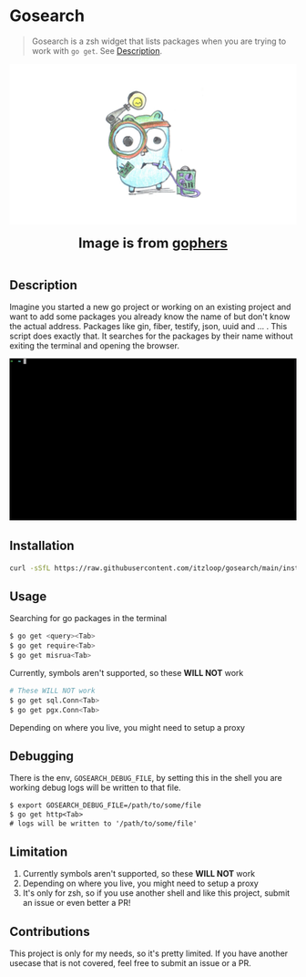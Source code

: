 # Gosearch

> Gosearch is a zsh widget that lists packages when you are trying to work with `go get`. See [Description](#description).

![Gosearch Wallpaper](./assets/wallpaper.png)

<div align="center">
<span style="font-size: x-large; font-weight: bold;">Image is from <a href="https://github.com/egonelbre/gophers">gophers</a></span>
</div>
<br />

## Description

Imagine you started a new go project or working on an existing project and want to add some packages you already know the name of but don't know the actual address. Packages like gin, fiber, testify, json, uuid and ... . This script does exactly that. It searches for the packages by their name without exiting the terminal and opening the browser.

![Gosearch gif](./assets/gosearch.gif)


## Installation

```bash
curl -sSfL https://raw.githubusercontent.com/itzloop/gosearch/main/install.sh | bash
```

## Usage
Searching for go packages in the terminal
```bash
$ go get <query><Tab>
$ go get require<Tab>
$ go get misrua<Tab>
```

Currently, symbols aren't supported, so these **WILL NOT** work
```bash
# These WILL NOT work
$ go get sql.Conn<Tab>
$ go get pgx.Conn<Tab>
```
Depending on where you live, you might need to setup a proxy

## Debugging

There is the env, `GOSEARCH_DEBUG_FILE`, by setting this in the shell you are working debug logs will be written to that file.

```
$ export GOSEARCH_DEBUG_FILE=/path/to/some/file
$ go get http<Tab>
# logs will be written to '/path/to/some/file'
```

## Limitation

1. Currently symbols aren't supported, so these **WILL NOT** work
2. Depending on where you live, you might need to setup a proxy
3. It's only for zsh, so if you use another shell and like this project, submit an issue or even better a PR!

## Contributions

This project is only for my needs, so it's pretty limited. If you have another usecase that is not covered, feel free to submit an issue or a PR.
